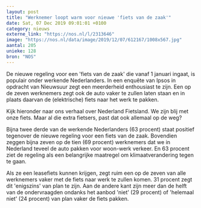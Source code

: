 ```yaml
---
layout: post
title: "Werknemer loopt warm voor nieuwe 'fiets van de zaak'"
date: Sat, 07 Dec 2019 09:01:01 +0100
category: nieuws
externe_link: "https://nos.nl/l/2313646"
image: "https://nos.nl/data/image/2019/12/07/612167/1008x567.jpg"
aantal: 205
unieke: 128
bron: "NOS"
---
```


<p>De nieuwe regeling voor een 'fiets van de zaak' die vanaf 1 januari ingaat, is populair onder werkende Nederlanders. In een enquête van Ipsos in opdracht van Nieuwsuur zegt een meerderheid enthousiast te zijn. Een op de zeven werknemers zegt ook de auto vaker te zullen laten staan en in plaats daarvan de (elektrische) fiets naar het werk te pakken.</p>
<p>Kijk hieronder naar ons verhaal over Nederland Fietsland. We zijn blij met onze fiets. Maar al die extra fietsers, past dat ook allemaal op de weg?</p>
<p>Bijna twee derde van de werkende Nederlanders (63 procent) staat positief tegenover de nieuwe regeling voor een fiets van de zaak. Bovendien zeggen bijna zeven op de tien (69 procent) werknemers dat we in Nederland teveel de auto pakken voor woon-werk verkeer. En 63 procent ziet de regeling als een belangrijke maatregel om klimaatverandering tegen te gaan.</p>
<p>Als ze een leasefiets kunnen krijgen, zegt ruim een op de zeven van alle werknemers vaker met de fiets naar werk te zullen komen. 31 procent zegt dit 'enigszins' van plan te zijn. Aan de andere kant zijn meer dan de helft van de ondervraagden ondanks het aanbod 'niet' (29 procent) of 'helemaal niet' (24 procent) van plan vaker de fiets pakken.</p>
